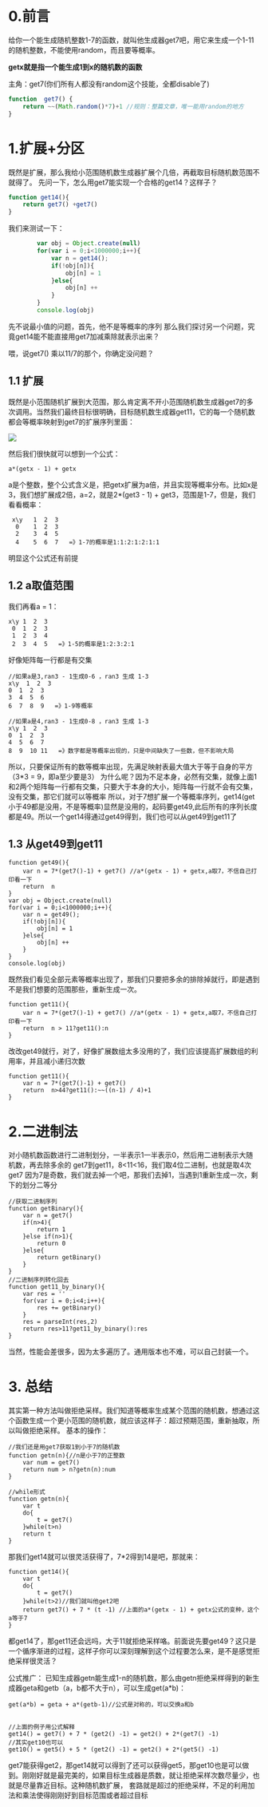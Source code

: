 # 0.前言
给你一个能生成随机整数1-7的函数，就叫他生成器get7吧，用它来生成一个1-11的随机整数，不能使用random，而且要等概率。

**getx就是指一个能生成1到x的随机数的函数**

主角：get7(你们所有人都没有random这个技能，全都disable了)
``` javascript
function  get7() {
	return ~~(Math.random()*7)+1 //规则：整篇文章，唯一能用random的地方
}
```
# 1.扩展+分区
既然是扩展，那么我给小范围随机数生成器扩展个几倍，再截取目标随机数范围不就得了。
先问一下，怎么用get7能实现一个合格的get14？这样子？
``` javascript
function get14(){
	return get7() +get7() 
}
```
我们来测试一下：
``` javascript
    	var obj = Object.create(null)
    	for(var i = 0;i<1000000;i++){
    		var n = get14();
    		if(!obj[n]){
    			obj[n] = 1
    		}else{
    			obj[n] ++
    		}
    	}
    	console.log(obj)
``` 
先不说最小值的问题，首先，他不是等概率的序列
那么我们探讨另一个问题，究竟get14能不能直接用get7加减乘除就表示出来？

喂，说get7() 乘以11/7的那个，你确定没问题？

## 1.1 扩展
既然是小范围随机扩展到大范围，那么肯定离不开小范围随机数生成器get7的多次调用。当然我们最终目标很明确，目标随机数生成器get11，它的每一个随机数都会等概率映射到get7的扩展序列里面：

![](https://user-gold-cdn.xitu.io/2018/6/12/163f2f08f563ee3b?w=321&h=273&f=png&s=9886)

然后我们很快就可以想到一个公式：
``` 
a*(getx - 1) + getx
``` 
a是个整数，整个公式含义是，把getx扩展为a倍，并且实现等概率分布。比如x是3，我们想扩展成2倍，a=2，就是2*(get3 - 1) + get3，范围是1-7，但是，我们看看概率：
``` 
 x\y   1  2  3
  0    1  2  3 
  2    3  4  5
  4    5  6  7   =》1-7的概率是1:1:2:1:2:1:1
 ``` 
 
 明显这个公式还有前提
 
 ## 1.2 a取值范围
 我们再看a = 1：
 ``` 
 x\y 1  2  3
  0  1  2  3 
  1  2  3  4
  2  3  4  5   =》1-5的概率是1:2:3:2:1
  ``` 
  好像矩阵每一行都是有交集
   ``` 
  //如果a是3,ran3 - 1生成0-6 ，ran3 生成 1-3
 x\y  1  2  3
   0  1  2  3 
   3  4  5  6
   6  7  8  9   =》1-9等概率
   
//如果a是4,ran3 - 1生成0-8 ，ran3 生成 1-3
x\y 1  2  3
 0  1  2  3 
 4  5  6  7
 8  9  10 11   =》数字都是等概率出现的，只是中间缺失了一些数，但不影响大局
   ``` 
  所以，只要保证所有的数等概率出现，先满足映射表最大值大于等于自身的平方（3*3 = 9，即a至少要是3）
 为什么呢？因为不足本身，必然有交集，就像上面1和2两个矩阵每一行都有交集，只要大于本身的大小，矩阵每一行就不会有交集，没有交集，那它们就可以等概率
 所以，对于7想扩展一个等概率序列，get14(get小于49都是没用，不是等概率)显然是没用的，起码要get49,此后所有的序列长度都是49。所以一个get14得通过get49得到，我们也可以从get49到get11了
 
 ## 1.3 从get49到get11
``` 
function get49(){
    var n = 7*(get7()-1) + get7() //a*(getx - 1) + getx,a取7，不信自己打印看一下
    return  n
}
var obj = Object.create(null)
for(var i = 0;i<1000000;i++){
	var n = get49();
	if(!obj[n]){
		obj[n] = 1
	}else{
		obj[n] ++
	}
}
console.log(obj)
``` 

既然我们看见全部元素等概率出现了，那我们只要把多余的排除掉就行，即是遇到不是我们想要的范围那些，重新生成一次。
``` 
function get11(){
    var n = 7*(get7()-1) + get7() //a*(getx - 1) + getx,a取7，不信自己打印看一下
    return  n > 11?get11():n
}
``` 
改改get49就行，对了，好像扩展数组太多没用的了，我们应该提高扩展数组的利用率，并且减小递归次数
``` 
function get11(){
	var n = 7*(get7()-1) + get7() 
	return  n>44?get11():~~((n-1) / 4)+1
}
``` 
# 2.二进制法
对小随机数函数进行二进制划分，一半表示1一半表示0，然后用二进制表示大随机数，再去除多余的
get7到get11，8<11<16，我们取4位二进制，也就是取4次get7
因为7是奇数，我们就去掉一个吧，那我们去掉1，当遇到1重新生成一次，剩下的划分二等分
``` 
//获取二进制序列
function getBinary(){
	var n = get7()
	if(n>4){
		return 1
	}else if(n>1){
		return 0
	}else{
		return getBinary()
	}
}
//二进制序列转化回去
function get11_by_binary(){
	var res = ''
	for(var i = 0;i<4;i++){
		res += getBinary()
	}
	res = parseInt(res,2)
	return res>11?get11_by_binary():res
}
``` 

当然，性能会差很多，因为太多遍历了。通用版本也不难，可以自己封装一个。


# 3. 总结
其实第一种方法叫做拒绝采样。我们知道等概率生成某个范围的随机数，想通过这个函数生成一个更小范围的随机数，就应该这样子：超过预期范围，重新抽取，所以叫做拒绝采样。
基本的操作：
``` 
//我们还是用get7获取1到小于7的随机数
function getn(n){//n是小于7的正整数
    var num = get7()
    return num > n?getn(n):num
}

//while形式
function getn(n){
	var t
	do{
		t = get7()
	}while(t>n)
	return t
}
``` 

那我们get14就可以很灵活获得了，7*2得到14是吧，那就来：
``` 
function get14(){
	var t
	do{
		t = get7()
	}while(t>2)//我们就叫他get2吧
	return get7() + 7 * (t -1) //上面的a*(getx - 1) + getx公式的变种，这个a等于7
}
``` 

都get14了，那get11还会远吗，大于11就拒绝采样咯。前面说先要get49？这只是一个循序渐进的过程，这样子你可以深刻理解到这个过程要怎么来，是不是感觉拒绝采样很灵活？

公式推广：
已知生成器getn能生成1-n的随机数，那么由getn拒绝采样得到的新生成器geta和getb（a，b都不大于n），可以生成get(a*b)：
``` 
get(a*b) = geta + a*(getb-1)//公式是对称的，可以交换a和b


//上面的例子用公式解释
get14() = get7() + 7 * (get2() -1) = get2() + 2*(get7() -1)
//其实get10也可以
get10() = get5() + 5 * (get2() -1) = get2() + 2*(get5() -1)
``` 
get7能获得get2，那get14就可以得到了还可以获得get5，那get10也是可以做到。刚刚好就是最完美的，如果目标生成器是质数，就让拒绝采样次数尽量少，也就是尽量靠近目标。这种随机数扩展， 套路就是超过的拒绝采样，不足的利用加法和乘法使得刚刚好到目标范围或者超过目标